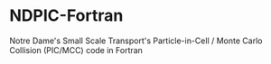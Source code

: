 NDPIC-Fortran
=============

Notre Dame's Small Scale Transport's Particle-in-Cell / Monte Carlo Collision (PIC/MCC) code in Fortran

